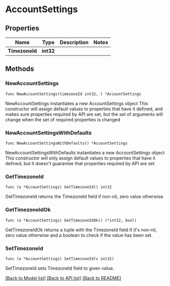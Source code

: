 # AccountSettings

## Properties

Name | Type | Description | Notes
------------ | ------------- | ------------- | -------------
**TimezoneId** | **int32** |  | 

## Methods

### NewAccountSettings

`func NewAccountSettings(timezoneId int32, ) *AccountSettings`

NewAccountSettings instantiates a new AccountSettings object
This constructor will assign default values to properties that have it defined,
and makes sure properties required by API are set, but the set of arguments
will change when the set of required properties is changed

### NewAccountSettingsWithDefaults

`func NewAccountSettingsWithDefaults() *AccountSettings`

NewAccountSettingsWithDefaults instantiates a new AccountSettings object
This constructor will only assign default values to properties that have it defined,
but it doesn't guarantee that properties required by API are set

### GetTimezoneId

`func (o *AccountSettings) GetTimezoneId() int32`

GetTimezoneId returns the TimezoneId field if non-nil, zero value otherwise.

### GetTimezoneIdOk

`func (o *AccountSettings) GetTimezoneIdOk() (*int32, bool)`

GetTimezoneIdOk returns a tuple with the TimezoneId field if it's non-nil, zero value otherwise
and a boolean to check if the value has been set.

### SetTimezoneId

`func (o *AccountSettings) SetTimezoneId(v int32)`

SetTimezoneId sets TimezoneId field to given value.



[[Back to Model list]](../README.md#documentation-for-models) [[Back to API list]](../README.md#documentation-for-api-endpoints) [[Back to README]](../README.md)


